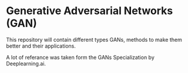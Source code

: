 # Generative Adversarial Networks (GAN)

This repository will contain different types GANs, methods to make them better and their applications.

A lot of referance was taken form the GANs Specialization by Deeplearning.ai.